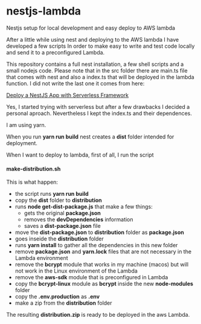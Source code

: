 # nestjs-lambda
Nestjs setup for local development and easy deploy to AWS lambda

After a little while using nest and deploying to the AWS lambda I have developed a few scripts In order to make easy to write and test code locally and send it to a preconfigured Lambda.

This repository contains a full nest installation, a few shell scripts and a small nodejs code. Please note that in the src folder there are main.ts file that comes with nest and also a index.ts that will be deployed in the lambda function. I did not write the last one it comes from here:

<a href="https://blog.theodo.com/2019/06/deploy-a-nestjs-app-in-5-minutes-with-serverless-framework/" target="blank">Deploy a NestJS App with Serverless Framework</a>

Yes, I started trying with serverless but after a few drawbacks I decided a personal aproach. Nevertheless I kept the index.ts and their dependences.

I am using yarn. 

When you run **yarn run build** nest creates a **dist** folder intended for deployment.

When I want to deploy to lambda, first of all, I run the script

#### make-distribution.sh

This is what happen:

- the script runs **yarn run build**
- copy the **dist** folder to **distribution**
- runs **node get-dist-package.js** that make a few things:
  - gets the original **package.json**
  - removes the **devDependencies** information
  - saves a **dist-package.json** file
- move the **dist-package.json** to **distribution** folder as **package.json**
- goes inseide the **distribution** folder
- runs **yarn install** to gather all the dependencies in this new folder
- remove **package.json** and **yarn.lock** files that are not necessary in the Lambda environment
- remove the **bcrypt** module that works in my machine (macos) but will not work in the Linux environment of the Lambda
- remove the **aws-sdk** module that is preconfigured in Lambda
- copy the **bcrypt-linux** module as **bcrypt** inside the new **node-modules** folder
- copy the **.env.production** as **.env**
- make a zip from the **distribution** folder

The resulting **distribution.zip** is ready to be deployed in the aws Lambda.




